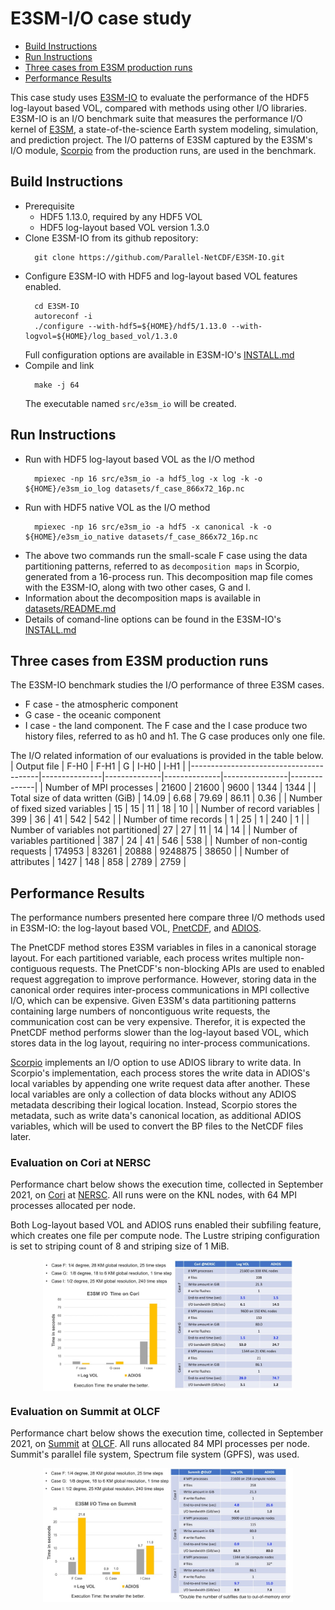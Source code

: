 # E3SM-I/O case study

* [Build Instructions](#build-instructions)
* [Run Instructions](#run-instructions)
* [Three cases from E3SM production runs](#three-cases-from-e3sm-production-runs)
* [Performance Results](#performance-results)

This case study uses [E3SM-IO](https://github.com/Parallel-NetCDF/E3SM-IO) to evaluate the
performance of the HDF5 log-layout based VOL, compared with methods using other I/O libraries.
E3SM-IO is an I/O benchmark suite that measures the performance I/O kernel of
[E3SM](https://github.com/E3SM-Project/E3SM), a state-of-the-science Earth system modeling,
simulation, and prediction project. The I/O patterns of E3SM captured by the E3SM's I/O module,
[Scorpio](https://github.com/E3SM-Project/scorpio) from the production runs, are used in the benchmark.

## Build Instructions
* Prerequisite
  + HDF5 1.13.0, required by any HDF5 VOL
  + HDF5 log-layout based VOL version 1.3.0
* Clone E3SM-IO from its github repository:
  ```
    git clone https://github.com/Parallel-NetCDF/E3SM-IO.git
  ```
* Configure E3SM-IO with HDF5 and log-layout based VOL features enabled.
  ```
    cd E3SM-IO
    autoreconf -i
    ./configure --with-hdf5=${HOME}/hdf5/1.13.0 --with-logvol=${HOME}/log_based_vol/1.3.0
  ```
  Full configuration options are available in E3SM-IO's
  [INSTALL.md](https://github.com/Parallel-NetCDF/E3SM-IO/blob/master/INSTALL.md)
* Compile and link
  ```
    make -j 64
  ```
  The executable named `src/e3sm_io` will be created.

## Run Instructions
* Run with HDF5 log-layout based VOL as the I/O method
  ```
    mpiexec -np 16 src/e3sm_io -a hdf5_log -x log -k -o ${HOME}/e3sm_io_log datasets/f_case_866x72_16p.nc
  ```
* Run with HDF5 native VOL as the I/O method
  ```
    mpiexec -np 16 src/e3sm_io -a hdf5 -x canonical -k -o ${HOME}/e3sm_io_native datasets/f_case_866x72_16p.nc
  ```
* The above two commands run the small-scale F case using the data partitioning patterns,
  referred to as `decomposition maps` in Scorpio, generated from a 16-process run. This
  decomposition map file comes with the E3SM-IO, along with two other cases, G and I.
* Information about the decomposition maps is available in
  [datasets/README.md](https://github.com/Parallel-NetCDF/E3SM-IO/blob/master/datasets/README.md)
* Details of comand-line options can be found in the E3SM-IO's
  [INSTALL.md](https://github.com/Parallel-NetCDF/E3SM-IO/blob/master/INSTALL.md#run-command)

## Three cases from E3SM production runs
The E3SM-IO benchmark studies the I/O performance of three E3SM cases. 
* F case - the atmospheric component
* G case - the oceanic component
* I case - the land component.
The F case and the I case produce two history files, referred to as h0 and h1.
The G case produces only one file.

The I/O related information of our evaluations is provided in the table below.
|     Output file                        |     F-H0      |     F-H1     |     G        |     I-H0       |     I-H1     |
|----------------------------------------|---------------|--------------|--------------|----------------|--------------|
|     Number of MPI processes            |     21600     |     21600    |     9600     |     1344       |     1344     |
|     Total size of data written (GiB)   |     14.09     |     6.68     |     79.69    |     86.11      |     0.36     |
|     Number of fixed sized variables    |     15        |     15       |     11       |     18         |     10       |
|     Number of record variables         |     399       |     36       |     41       |     542        |     542      |
|     Number of time records             |     1         |     25       |     1        |     240        |     1        |
|     Number of variables not partitioned|     27        |     27       |     11       |     14         |     14       |
|     Number of variables partitioned    |     387       |     24       |     41       |     546        |     538      |
|     Number of non-contig requests      |     174953    |     83261    |     20888    |     9248875    |     38650    |
|     Number of attributes               |     1427      |     148      |     858      |     2789       |     2759     |

## Performance Results
The performance numbers presented here compare three I/O methods used in E3SM-IO:
the log-layout based VOL, [PnetCDF](https://github.com/Parallel-NetCDF/PnetCDF),
and [ADIOS](https://github.com/ornladios/ADIOS2).

The PnetCDF method stores E3SM variables in files in a canonical storage layout.
For each partitioned variable, each process writes multiple non-contiguous requests.
The PnetCDF's non-blocking APIs are used to enabled request aggregation to improve
performance.
However, storing data in the canonical order requires inter-process communications
in MPI collective I/O, which can be expensive.
Given E3SM's data partitioning patterns containing large numbers of noncontiguous write
requests, the communication cost can be very expensive.
Therefor, it is expected the PnetCDF method performs slower than the log-layout based
VOL, which stores data in the log layout, requiring no inter-process communications.

[Scorpio](https://github.com/E3SM-Project/scorpio) implements an I/O option to use
ADIOS library to write data.
In Scorpio's implementation, each process stores the write data in ADIOS's local
variables by appending one write request data after another.
These local variables are only a collection of data blocks without any ADIOS metadata
describing their logical location.
Instead, Scorpio stores the metadata, such as write data's canonical location, as
additional ADIOS variables, which will be used to convert the BP files to the NetCDF
files later.

### Evaluation on Cori at NERSC
Performance chart below shows the execution time, collected in September 2021, on
[Cori](https://docs.nersc.gov/systems/cori/) at [NERSC](https://www.nersc.gov).
All runs were on the KNL nodes, with 64 MPI processes allocated per node.

Both Log-layout based VOL and ADIOS runs enabled their subfiling feature, which
creates one file per compute node.
The Lustre striping configuration is set to striping count of 8 and striping
size of 1 MiB.

<p align="center">
<img align="center" src="e3sm_cori_wr.jpg" alt="Performance of E3SM-IO on Cori" width="400">
</p>

### Evaluation on Summit at OLCF
Performance chart below shows the execution time, collected in September 2021, on
[Summit](https://www.olcf.ornl.gov/summit/) at [OLCF](https://www.olcf.ornl.gov/).
All runs allocated 84 MPI processes per node.
Summit's parallel file system, Spectrum file system (GPFS), was used.

<p align="center">
<img align="center" src="e3sm_summit_wr.jpg" alt="Performance of E3SM-IO on Summit" width="400">
</p>

